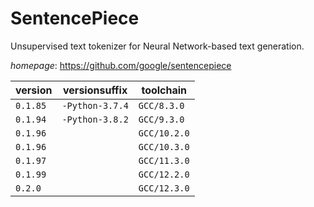 # SentencePiece

Unsupervised text tokenizer for Neural Network-based text generation.

*homepage*: <https://github.com/google/sentencepiece>

version | versionsuffix | toolchain
--------|---------------|----------
``0.1.85`` | ``-Python-3.7.4`` | ``GCC/8.3.0``
``0.1.94`` | ``-Python-3.8.2`` | ``GCC/9.3.0``
``0.1.96`` |  | ``GCC/10.2.0``
``0.1.96`` |  | ``GCC/10.3.0``
``0.1.97`` |  | ``GCC/11.3.0``
``0.1.99`` |  | ``GCC/12.2.0``
``0.2.0`` |  | ``GCC/12.3.0``
